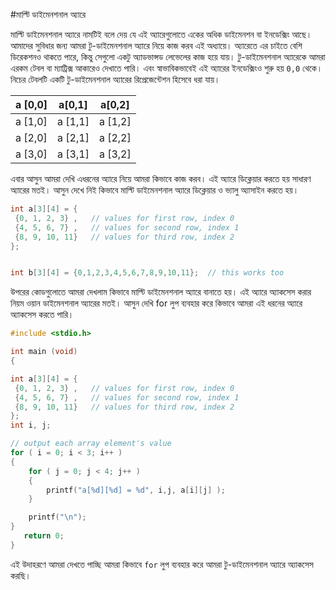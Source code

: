 #মাল্টি ডাইমেনশনাল অ্যারে

মাল্টি ডাইমেনশনাল অ্যারে নামটিই বলে দেয় যে এই অ্যারেগুলোতে একের অধিক ডাইমেনশন বা ইনডেক্সিং আছে। আমাদের সুবিধার জন্য আমরা টু-ডাইমেনশনাল অ্যারে নিয়ে কাজ করব এই অধ্যায়ে। অ্যারেতে এর চাইতে বেশি ডিরেকশনও থাকতে পারে, কিন্তু সেগুলো একটু অ্যাডভান্সড লেভেলের কাজ হয়ে যায়। টু-ডাইমেনশনাল অ্যারেকে আমরা এরকম টেবল বা ম্যাট্রিক্স আকারেও দেখাতে পারি। এবং স্বাভাবিকভাবেই এই অ্যারের ইনডেক্সিংও শুরু হয় `0,0` থেকে। নিচের টেবলটি একটি টু-ডাইমেনশনাল অ্যারের রিপ্রেজেন্টেশন হিসেবে ধরা যায়।


| a [0,0] | a[0,1]  | a[0,2]  |
| ------- | ------- | ------- |
| a [1,0] | a [1,1] | a [1,2] |
| a [2,0] | a [2,1] | a [2,2] |
| a [3,0] | a [3,1] | a [3,2] |


এবার আসুন আমরা দেখি এধরনের অ্যারে নিয়ে আমরা কিভাবে কাজ করব। এই অ্যারে ডিক্লেয়ার করতে হয় সাধারণ অ্যারের মতই। আসুন দেখে নিই কিভাবে মাল্টি ডাইমেনশনাল অ্যারে ডিক্লেয়ার ও ভ্যালু অ্যাসাইন করতে হয়।

```c
int a[3][4] = {
 {0, 1, 2, 3} ,   // values for first row, index 0
 {4, 5, 6, 7} ,   // values for second row, index 1
 {8, 9, 10, 11}   // values for third row, index 2
};


int b[3][4] = {0,1,2,3,4,5,6,7,8,9,10,11};  // this works too

```

উপরের কোডগুলোতে আমরা দেখলাম কিভাবে মাল্টি ডাইমেনশনাল অ্যারে বানাতে হয়। এই অ্যারে অ্যাকসেস করার নিয়ম ওয়ান ডাইমেনশনাল অ্যারের মতই। আসুন দেখি for লুপ ব্যবহার করে কিভাবে আমরা এই ধরনের অ্যারে অ্যাকসেস করতে পারি।

```c
#include <stdio.h>

int main (void)
{

int a[3][4] = {
 {0, 1, 2, 3} ,   // values for first row, index 0
 {4, 5, 6, 7} ,   // values for second row, index 1
 {8, 9, 10, 11}   // values for third row, index 2
};
int i, j;

// output each array element's value
for ( i = 0; i < 3; i++ )
{
    for ( j = 0; j < 4; j++ )
    {
        printf("a[%d][%d] = %d", i,j, a[i][j] );
    }

    printf("\n");
}
   return 0;
}
```

এই উদাহরণে আমরা দেখতে পাচ্ছি আমরা কিভাবে `for` লুপ ব্যবহার করে আমরা টু-ডাইমেনশনাল অ্যারে অ্যাকসেস করছি।
